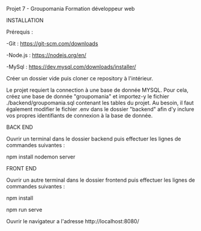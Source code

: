 Projet 7 - Groupomania
Formation développeur web 

INSTALLATION

Prérequis :

-Git : https://git-scm.com/downloads

-Node.js : https://nodejs.org/en/

-MySql : https://dev.mysql.com/downloads/installer/

Créer un dossier vide puis cloner ce repository à l'intérieur.

Le projet requiert la connection à une base de donnée MYSQL. Pour cela, créez une base de donnée "groupomania" et importez-y le fichier ./backend/groupomania.sql contenant les tables du projet. Au besoin, il faut également modifier le fichier .env dans le dossier "backend" afin d'y inclure vos propres identifiants de connexion à la base de donnée.

BACK END

Ouvrir un terminal dans le dossier backend puis effectuer les lignes de commandes suivantes :

npm install
nodemon server

FRONT END

Ouvrir un autre terminal dans le dossier frontend puis effectuer les lignes de commandes suivantes :

npm install

npm run serve

Ouvrir le navigateur a l'adresse http://localhost:8080/
